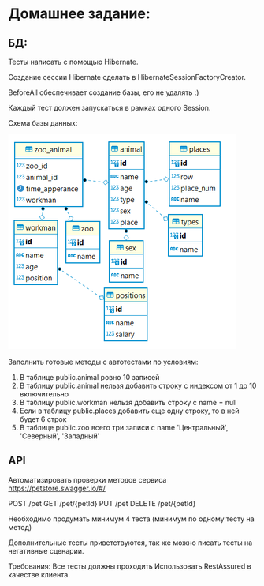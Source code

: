 # Домашнее задание:
## БД:
Тесты написать с помощью Hibernate.

Создание сессии Hibernate сделать в HibernateSessionFactoryCreator.

BeforeAll обеспечивает создание базы, его не удалять :)

Каждый тест должен запускаться в рамках одного Session.

Схема базы данных:

![img.png](img.png)

Заполнить готовые методы с автотестами по условиям:

1. В таблице public.animal ровно 10 записей
2. В таблицу public.animal нельзя добавить строку с индексом от 1 до 10 включительно
3. В таблицу public.workman нельзя добавить строку с name = null
4. Если в таблицу public.places добавить еще одну строку, то в ней будет 6 строк
5. В таблице public.zoo всего три записи с name 'Центральный', 'Северный', 'Западный'

## API
Автоматизировать проверки методов сервиса https://petstore.swagger.io/#/

POST /pet
GET /pet/{petId}
PUT /pet
DELETE /pet/{petId}

Необходимо продумать минимум 4 теста (минимум по одному тесту на метод)

Дополнительные тесты приветствуются, так же можно писать тесты на негативные сценарии.

Требования:
Все тесты должны проходить
Использовать RestAssured в качестве клиента.